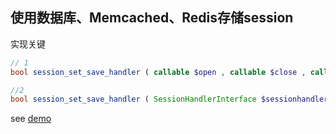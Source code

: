 使用数据库、Memcached、Redis存储session
---

实现关键
```php
// 1
bool session_set_save_handler ( callable $open , callable $close , callable $read , callable $write , callable $destroy , callable $gc [, callable $create_sid ] )

//2
bool session_set_save_handler ( SessionHandlerInterface $sessionhandler [, bool $register_shutdown = true ] )

```

see [demo](MemcacheSession.php)